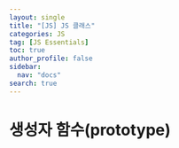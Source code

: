 ```yaml
---
layout: single
title: "[JS] JS 클래스"
categories: JS
tag: [JS Essentials]
toc: true
author_profile: false
sidebar:
  nav: "docs"
search: true
---
```


# 생성자 함수(prototype)
